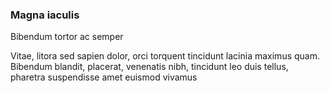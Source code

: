 ### Magna iaculis

Bibendum tortor ac semper

Vitae, litora sed sapien dolor, orci torquent tincidunt lacinia maximus quam. Bibendum blandit, placerat, venenatis nibh, tincidunt leo duis tellus, pharetra suspendisse amet euismod vivamus


